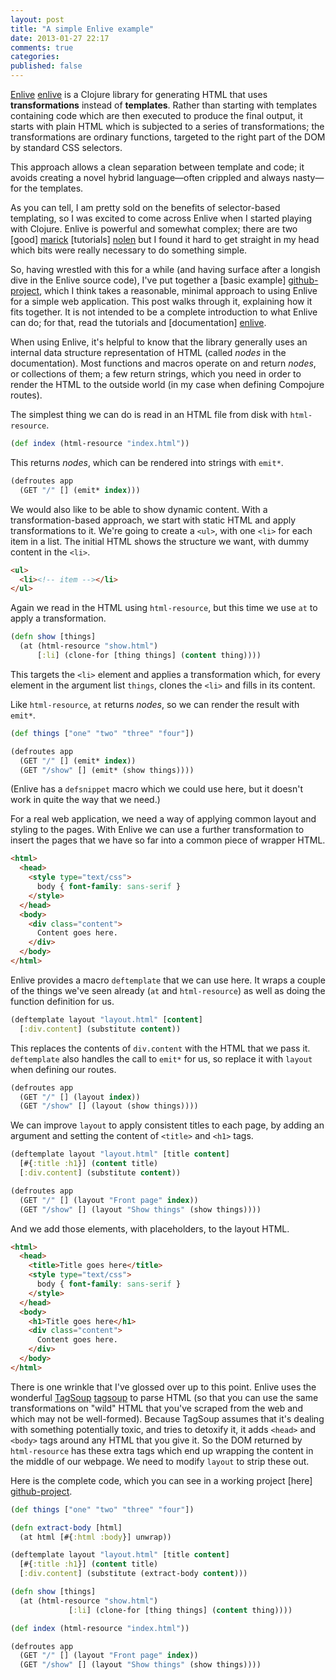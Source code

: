 ```yaml
---
layout: post
title: "A simple Enlive example"
date: 2013-01-27 22:17
comments: true
categories:
published: false
---
```


[Enlive] [enlive] is a Clojure library for generating HTML that uses
**transformations** instead of **templates**. Rather than starting with
templates containing code which are then executed to produce the final
output, it starts with plain HTML which is subjected to a series of
transformations; the transformations are ordinary functions, targeted
to the right part of the DOM by standard CSS selectors.

This approach allows a clean separation between template and code; it
avoids creating a novel hybrid language&mdash;often crippled and always
nasty&mdash;for the templates.

As you can tell, I am pretty sold on the benefits of selector-based
templating, so I was excited to come across Enlive when I started
playing with Clojure. Enlive is powerful and somewhat complex; there
are two [good] [marick] [tutorials] [nolen] but I found it hard to get
straight in my head which bits were really necessary to do something
simple.

[marick]: https://github.com/cgrand/enlive/wiki/Table-and-Layout-Tutorial,-Part-1:-The-Goal "Brian Marick's tutorial"
[nolen]: https://github.com/swannodette/enlive-tutorial/ "David Nolen's tutorial"

So, having wrestled with this for a while (and having surface after a
longish dive in the Enlive source code), I've put together a [basic example]
[github-project], which I think takes a reasonable, minimal approach
to using Enlive for a simple web application. This post walks through
it, explaining how it fits together. It is not intended to be a
complete introduction to what Enlive can do; for that, read the
tutorials and [documentation] [enlive].

<!--more-->

When using Enlive, it's helpful to know that the library generally
uses an internal data structure representation of HTML (called *nodes*
in the documentation). Most functions and macros operate on and return
*nodes*, or collections of them; a few return strings, which you need
in order to render the HTML to the outside world (in my case when
defining Compojure routes).

The simplest thing we can do is read in an HTML file from disk with
`html-resource`.

``` clojure
(def index (html-resource "index.html"))
```

This returns *nodes*, which can be rendered into strings with `emit*`.

``` clojure
(defroutes app
  (GET "/" [] (emit* index)))
```

We would also like to be able to show dynamic content. With a
transformation-based approach, we start with static HTML and apply
transformations to it. We're going to create a `<ul>`, with one `<li>`
for each item in a list. The initial HTML shows the structure we want,
with dummy content in the `<li>`.

``` html
<ul>
  <li><!-- item --></li>
</ul>
```

Again we read in the HTML using `html-resource`, but this time we use
`at` to apply a transformation.

``` clojure
(defn show [things]
  (at (html-resource "show.html")
      [:li] (clone-for [thing things] (content thing))))
```

This targets the `<li>` element and applies a transformation which,
for every element in the argument list `things`, clones the `<li>` and
fills in its content.

Like `html-resource`, `at` returns *nodes*, so we can render the
result with `emit*`.

``` clojure
(def things ["one" "two" "three" "four"])

(defroutes app
  (GET "/" [] (emit* index))
  (GET "/show" [] (emit* (show things))))
```

(Enlive has a `defsnippet` macro which we could use here, but it
doesn't work in quite the way that we need.)

For a real web application, we need a way of applying common layout
and styling to the pages. With Enlive we can use a further
transformation to insert the pages that we have so far into a common piece of wrapper HTML.

``` html
<html>
  <head>
    <style type="text/css">
      body { font-family: sans-serif }
    </style>
  </head>
  <body>
    <div class="content">
      Content goes here.
    </div>
  </body>
</html>
```

Enlive provides a macro `deftemplate` that we can use here. It wraps a
couple of the things we've seen already (`at` and `html-resource`) as
well as doing the function definition for us.

``` clojure
(deftemplate layout "layout.html" [content]
  [:div.content] (substitute content))
```

This replaces the contents of `div.content` with the HTML that we pass
it. `deftemplate` also handles the call to `emit*` for us, so replace
it with `layout` when defining our routes.

``` clojure
(defroutes app
  (GET "/" [] (layout index))
  (GET "/show" [] (layout (show things))))
```

We can improve `layout` to apply consistent titles to each page, by
adding an argument and setting the content of `<title>` and `<h1>`
tags.

``` clojure
(deftemplate layout "layout.html" [title content]
  [#{:title :h1}] (content title)
  [:div.content] (substitute content))

(defroutes app
  (GET "/" [] (layout "Front page" index))
  (GET "/show" [] (layout "Show things" (show things))))
```

And we add those elements, with placeholders, to the layout HTML.

``` html
<html>
  <head>
    <title>Title goes here</title>
    <style type="text/css">
      body { font-family: sans-serif }
    </style>
  </head>
  <body>
    <h1>Title goes here</h1>
    <div class="content">
      Content goes here.
    </div>
  </body>
</html>
```

There is one wrinkle that I've glossed over up to this point. Enlive
uses the wonderful [TagSoup] [tagsoup] to parse HTML (so that you can
use the same transformations on "wild" HTML that you've scraped from
the web and which may not be well-formed). Because TagSoup assumes
that it's dealing with something potentially toxic, and tries to
detoxify it, it adds `<head>` and `<body>` tags around any HTML that
you give it. So the DOM returned by `html-resource` has these extra
tags which end up wrapping the content in the middle of our webpage.
We need to modify `layout` to strip these out.

[tagsoup]: http://ccil.org/~cowan/XML/tagsoup/

Here is the complete code, which you can see in a working project
[here] [github-project].

``` clojure
(def things ["one" "two" "three" "four"])

(defn extract-body [html]
  (at html [#{:html :body}] unwrap))

(deftemplate layout "layout.html" [title content]
  [#{:title :h1}] (content title)
  [:div.content] (substitute (extract-body content)))

(defn show [things]
  (at (html-resource "show.html")
             [:li] (clone-for [thing things] (content thing))))

(def index (html-resource "index.html"))

(defroutes app
  (GET "/" [] (layout "Front page" index))
  (GET "/show" [] (layout "Show things" (show things))))
```

[github-project]: https://github.com/benbc/simple-enlive-example
[enlive]: https://github.com/cgrand/enlive
